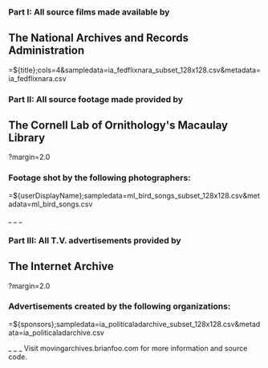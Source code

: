 ### Part I: All source films made available by
## The National Archives and Records Administration

=${title};cols=4&sampledata=ia_fedflixnara_subset_128x128.csv&metadata=ia_fedflixnara.csv

### Part II: All source footage made provided by
## The Cornell Lab of Ornithology's Macaulay Library

?margin=2.0
### Footage shot by the following photographers:

=${userDisplayName};sampledata=ml_bird_songs_subset_128x128.csv&metadata=ml_bird_songs.csv

_
_
_
### Part III: All T.V. advertisements provided by
## The Internet Archive

?margin=2.0
### Advertisements created by the following organizations:

=${sponsors};sampledata=ia_politicaladarchive_subset_128x128.csv&metadata=ia_politicaladarchive.csv

_
_
_
Visit movingarchives.brianfoo.com for more information and source code.
